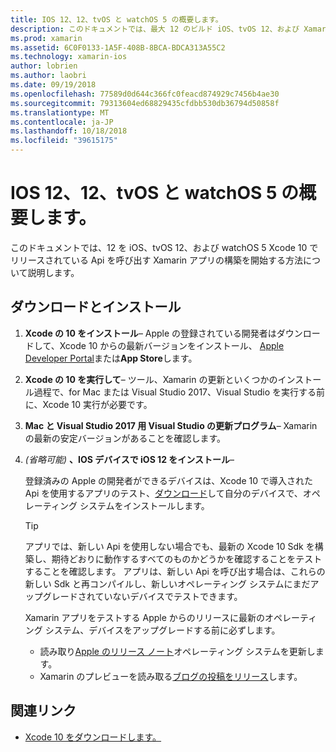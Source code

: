 ```yaml
---
title: IOS 12、12、tvOS と watchOS 5 の概要します。
description: このドキュメントでは、最大 12 のビルド iOS、tvOS 12、および Xamarin を使った watchOS 5 アプリ設定を取得する方法について説明します。 これには、Xcode の 10 をダウンロードし、Mac と Visual Studio 2017 の Visual Studio を更新する方法について説明します。
ms.prod: xamarin
ms.assetid: 6C0F0133-1A5F-408B-8BCA-BDCA313A55C2
ms.technology: xamarin-ios
author: lobrien
ms.author: laobri
ms.date: 09/19/2018
ms.openlocfilehash: 77589d0d644c366fc0feacd874929c7456b4ae30
ms.sourcegitcommit: 79313604ed68829435cfdbb530db36794d50858f
ms.translationtype: MT
ms.contentlocale: ja-JP
ms.lasthandoff: 10/18/2018
ms.locfileid: "39615175"
---
```

# <a name="get-started-with-ios-12-tvos-12-and-watchos-5"></a>IOS 12、12、tvOS と watchOS 5 の概要します。

このドキュメントでは、12 を iOS、tvOS 12、および watchOS 5 Xcode 10 でリリースされている Api を呼び出す Xamarin アプリの構築を開始する方法について説明します。

## <a name="download-and-install"></a>ダウンロードとインストール

1. **Xcode の 10 をインストール**– Apple の登録されている開発者はダウンロードして、Xcode 10 からの最新バージョンをインストール、 [Apple Developer Portal](https://developer.apple.com/download/)または**App Store**します。

2. **Xcode の 10 を実行して**– ツール、Xamarin の更新といくつかのインストール過程で、for Mac または Visual Studio 2017、Visual Studio を実行する前に、Xcode 10 実行が必要です。

3. **Mac と Visual Studio 2017 用 Visual Studio の更新プログラム**– Xamarin の最新の安定バージョンがあることを確認します。

4. _(省略可能)_ **、IOS デバイスで iOS 12 をインストール**–

   登録済みの Apple の開発者ができるデバイスは、Xcode 10 で導入された Api を使用するアプリのテスト、[ダウンロード](https://developer.apple.com/download)して自分のデバイスで、オペレーティング システムをインストールします。

   > [!TIP]
   > アプリでは、新しい Api を使用しない場合でも、最新の Xcode 10 Sdk を構築し、期待どおりに動作するすべてのものかどうかを確認することをテストすることを確認します。 アプリは、新しい Api を呼び出す場合は、これらの新しい Sdk と再コンパイルし、新しいオペレーティング システムにまだアップグレードされていないデバイスでテストできます。
   >
   > Xamarin アプリをテストする Apple からのリリースに最新のオペレーティング システム、デバイスをアップグレードする前に必ずします。
   >
   > - 読み取り[Apple のリリース ノート](https://developer.apple.com/download/)オペレーティング システムを更新します。
   > - Xamarin のプレビューを読み取る[ブログの投稿をリリース](https://releases.xamarin.com/preview-release-xcode-10-beta-6/)します。

## <a name="related-links"></a>関連リンク

- [Xcode 10 をダウンロードします。](https://developer.apple.com/download/)
